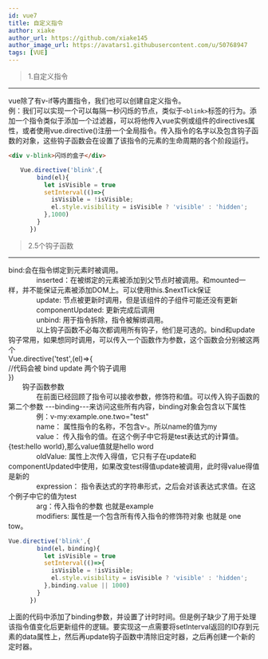```yaml
---
id: vue7
title: 自定义指令
author: xiake
author_url: https://github.com/xiake145
author_image_url: https://avatars1.githubusercontent.com/u/50768947
tags: [VUE]
---
```


>1.自定义指令
-----------
<!--truncate-->
vue除了有v-if等内置指令，我们也可以创建自定义指令。  
例：我们可以实现一个可以每隔一秒闪烁的节点，类似于`<blink>`标签的行为。添加一个指令类似于添加一个过滤器，可以将他传入vue实例或组件的directives属性，或者使用vue.directive()注册一个全局指令。传入指令的名字以及包含钩子函数的对象，这些钩子函数会在设置了该指令的元素的生命周期的各个阶段运行。
```html 
<div v-blink>闪烁的盒子</div>
```
```javascript 
　　Vue.directive('blink',{
        bind(el){
          let isVisible = true
          setInterval(()=>{
            isVisible = !isVisible;
            el.style.visibility = isVisible ? 'visible' : 'hidden';
          },1000)
        }
      })
```  

>2.5个钩子函数
-------------
bind:会在指令绑定到元素时被调用。  
　　　　inserted：在被绑定的元素被添加到父节点时被调用。和mounted一样，并不能保证元素被添加DOM上。可以使用this.$nextTick保证  
　　　　update: 节点被更新时调用，但是该组件的子组件可能还没有更新  
　　　　componentUpdated: 更新完成后调用  
　　　　unbind: 用于指令拆除，指令被解绑调用。  
　　　　以上钩子函数不必每次都调用所有钩子，他们是可选的。bind和update钩子常用，如果想同时调用，可以传入一个函数作为参数，这个函数会分别被这两个  
Vue.directive('test',(el)=>{  
        //代码会被 bind update 两个钩子调用  
      })  
　　钩子函数参数  
　　　　在前面已经回顾了指令可以接收参数，修饰符和值。可以传入钩子函数的第二个参数  ---binding---来访问这些所有内容，binding对象会包含以下属性  
　　　　例：v-my:example.one.two="test"  
　　　　name： 属性指令的名称，不包含v-。所以name的值为my  
　　　　value： 传入指令的值。在这个例子中它将是test表达式的计算值。{test:hello world},那么value值就是hello word  
　　　　oldValue: 属性上次传入得值，它只有子在update和componentUpdated中使用，如果改变test得值update被调用，此时得value得值是新的  
　　　　expression： 指令表达式的字符串形式，之后会对该表达式求值。在这个例子中它的值为test  
　　　　arg：传入指令的参数  也就是example  
　　　　modifiers: 属性是一个包含所有传入指令的修饰符对象  也就是 one tow。  
```javascript
Vue.directive('blink',{
        bind(el，binding){
          let isVisible = true
          setInterval(()=>{
            isVisible = !isVisible;
            el.style.visibility = isVisible ? 'visible' : 'hidden';
          },binding.value || 1000)
        }
      })
```
上面的代码中添加了binding参数，并设置了计时时间。但是例子缺少了用于处理该指令值变化后更新组件的逻辑。要实现这一点需要将setInterval返回的ID存到元素的data属性上，然后再update钩子函数中清除旧定时器，之后再创建一个新的定时器。